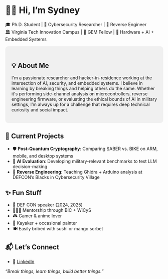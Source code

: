 # 👋🏾 Hi, I’m Sydney

🎓 Ph.D. Student | 🔐 Cybersecurity Researcher | 🔧 Reverse Engineer  
🏛️ Virginia Tech Innovation Campus | 🧠 GEM Fellow | 🧰 Hardware + AI + Embedded Systems


<div style="background-color:#f0f0f0; padding:20px; border-radius:10px">

## 💡 About Me

I'm a passionate researcher and hacker-in-residence working at the intersection of AI, security, and embedded systems. I believe in learning by breaking things and helping others do the same. Whether it's performing side-channel analysis on microcontrollers, reverse engineering firmware, or evaluating the ethical bounds of AI in military settings, I’m always up for a challenge that requires deep technical curiosity and social impact.

</div>

## 🔭 Current Projects

- 🛡️ **Post-Quantum Cryptography**: Comparing SABER vs. BIKE on ARM, mobile, and desktop systems  
- 🧠 **AI Evaluation**: Developing military-relevant benchmarks to test LLM decision-making  
- 🧪 **Reverse Engineering**: Teaching Ghidra + Arduino analysis at DEFCON’s Blacks in Cybersecurity Village  

## ✨ Fun Stuff

- 🎤 DEF CON speaker (2024, 2025)  
- 👩🏾‍🏫 Mentorship through BIC + WiCyS  
- 🎮 Gamer & anime lover  
- 🛶 Kayaker + occasional painter  
- 🍽️ Easily bribed with sushi or mango sorbet

## 📬 Let’s Connect
- 💼 [LinkedIn](https://linkedin.com/in/sydney-johns)  

_“Break things, learn things, build better things.”_
